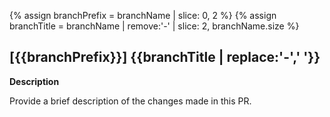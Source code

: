 {% assign branchPrefix = branchName | slice: 0, 2 %}
{% assign branchTitle = branchName | remove:'-' | slice: 2, branchName.size %}

## [{{branchPrefix}}] {{branchTitle | replace:'-',' '}}

**Description**

Provide a brief description of the changes made in this PR.
